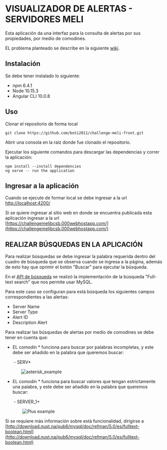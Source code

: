 # VISUALIZADOR DE ALERTAS - SERVIDORES MELI

Esta aplicación da una interfaz para la consulta de alertas por sus propiedades, por medio de comodines.

EL problema planteado se describe en la siguiente [wiki](https://github.com/boti2011/challenge-meli/wiki/Planteamiento-del-problema).

## Instalación

Se debe tener instalado lo siguiente:
- npm 6.4.1
- Node 10.15.3
- Angular CLI 10.0.8

## Uso
Clonar el repositorio de forma local

```git
git clone https://github.com/boti2011/challenge-meli-front.git
```
Abrir una consola en la raíz donde fue clonado el repositorio.

Ejecutar los siguiente comandos para descargar las dependencias y correr la aplicación:

```
npm install --install dependencies
ng serve -- run the application
```

## Ingresar a la aplicación

Cuando se ejecute de formar local se debe ingresar a la url [http://localhost:4200/](http://localhost:4200/) 

Si se quiere ingresar al sitio web en donde se encuentra publicada esta aplicación ingresar a la url [https://challengemelibcsb.000webhostapp.com/](https://challengemelibcsb.000webhostapp.com/)

## REALIZAR BÚSQUEDAS EN LA APLICACIÓN

Para realizar búsquedas se debe ingresar la palabra requerida dentro del cuadro de búsqueda que se observa cuando se ingresa a la página, además de esto hay que oprimir el botón "Buscar" para ejecutar la búsqueda.

En el [API de búsqueda](https://github.com/boti2011/challenge-meli-query) se realizó la implementación de la búsqueda "Full-text search" que nos permite usar MySQL.

Para este caso se configuran para está búsqueda los siguientes campos correspondientes a las alertas:
- Server Name
- Server Type
- Alert ID
- Description Alert

Para realizar las búsquedas de alertas por medio de comodines se debe tener en cuenta que:
- EL comodín * funciona para buscar por palabras incompletas, y este debe ser añadido en la palabra que queremos buscar:

&nbsp;&nbsp;&nbsp;&nbsp;&nbsp;&nbsp; - SERV*

&nbsp;&nbsp;&nbsp;&nbsp;&nbsp;&nbsp; &nbsp;&nbsp;&nbsp;&nbsp;&nbsp;&nbsp;![asterisk_example](https://challengemelibcsb.000webhostapp.com/assets/evidence/search_asterisk.png)

- EL comodín * funciona para buscar valores que tengan estrictamente una palabra, y este debe ser añadido en la palabra que queremos buscar:

&nbsp;&nbsp;&nbsp;&nbsp;&nbsp;&nbsp; - SERVER_1+

&nbsp;&nbsp;&nbsp;&nbsp;&nbsp;&nbsp; &nbsp;&nbsp;&nbsp;&nbsp;&nbsp;&nbsp; ![Plus example](https://challengemelibcsb.000webhostapp.com/assets/evidence/search_plus.png)

Si se requiere más información sobre está funcionalidad, dirigirse a [http://download.nust.na/pub6/mysql/doc/refman/5.0/es/fulltext-boolean.html](http://download.nust.na/pub6/mysql/doc/refman/5.0/es/fulltext-boolean.html)